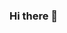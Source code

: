 ### Hi there 👋

<!--
**Stalonne-Jabo/Stalonne-Jabo** is a ✨ _special_ ✨ repository because its `README.md` (this file) appears on your GitHub profile.

Here are some ideas to get you started:

- 🔭 I’m currently working on software engineering
- 🌱 I’m currently learning 
- 👯 I’m looking to collaborate on ...
- 🤔 I’m looking for help with ...
- 💬 Ask me about ...
- 📫 How to reach me: stalonnejabo10@gmail.com
- 😄 Pronouns: ...
- ⚡ Fun fact: ...
-->
